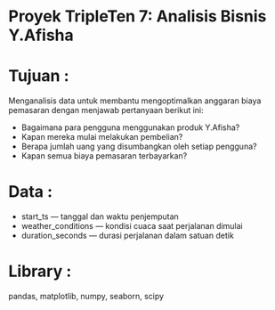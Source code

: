 # Proyek TripleTen 7:  Analisis Bisnis Y.Afisha

# Tujuan :

Menganalisis data untuk membantu mengoptimalkan anggaran biaya pemasaran dengan menjawab pertanyaan berikut ini:
- Bagaimana para pengguna menggunakan produk Y.Afisha?
- Kapan mereka mulai melakukan pembelian?
- Berapa jumlah uang yang disumbangkan oleh setiap pengguna?
- Kapan semua biaya pemasaran terbayarkan?

# Data :

- start_ts — tanggal dan waktu penjemputan
- weather_conditions — kondisi cuaca saat perjalanan dimulai
- duration_seconds — durasi perjalanan dalam satuan detik

# Library : 

pandas, matplotlib, numpy, seaborn, scipy
